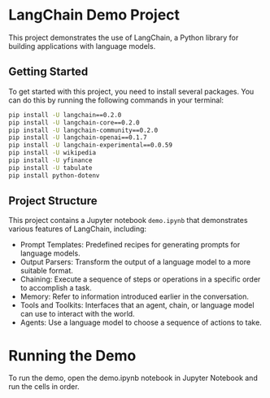 # LangChain Demo Project

This project demonstrates the use of LangChain, a Python library for building applications with language models.

## Getting Started

To get started with this project, you need to install several packages. You can do this by running the following commands in your terminal:

```bash
pip install -U langchain==0.2.0
pip install -U langchain-core==0.2.0
pip install -U langchain-community==0.2.0
pip install -U langchain-openai==0.1.7
pip install -U langchain-experimental==0.0.59
pip install -U wikipedia
pip install -U yfinance
pip install -U tabulate
pip install python-dotenv
```

## Project Structure
This project contains a Jupyter notebook `demo.ipynb` that demonstrates various features of LangChain, including:  

- Prompt Templates: Predefined recipes for generating prompts for language models.
- Output Parsers: Transform the output of a language model to a more suitable format.
- Chaining: Execute a sequence of steps or operations in a specific order to accomplish a task.
- Memory: Refer to information introduced earlier in the conversation.
- Tools and Toolkits: Interfaces that an agent, chain, or language model can use to interact with the world.
- Agents: Use a language model to choose a sequence of actions to take.

# Running the Demo
To run the demo, open the demo.ipynb notebook in Jupyter Notebook and run the cells in order.